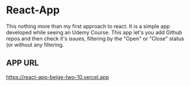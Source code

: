 # React-App

This nothing more than my first approach to react. It is a simple app developed while seeing an Udemy Course.
This app let's you add Github repos and then check it's issues, filtering by the "Open" or "Close" status (or without any filtering.

## APP URL

https://react-app-beige-two-10.vercel.app
